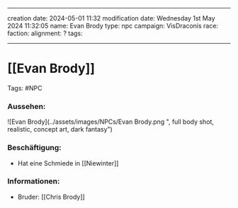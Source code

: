 
---
creation date: 2024-05-01 11:32 
modification date: Wednesday 1st May 2024 11:32:05 
name: Evan Brody
type: npc 
campaign: VisDraconis
race: 
faction:
alignment: ?
tags:

--- 

# [[Evan Brody]]

Tags: #NPC

### Aussehen:
![Evan Brody](../assets/images/NPCs/Evan Brody.png ", full body shot, realistic, concept art, dark fantasy")

### Beschäftigung:
- Hat eine Schmiede in [[Niewinter]]

### Informationen:
- Bruder: [[Chris Brody]]
